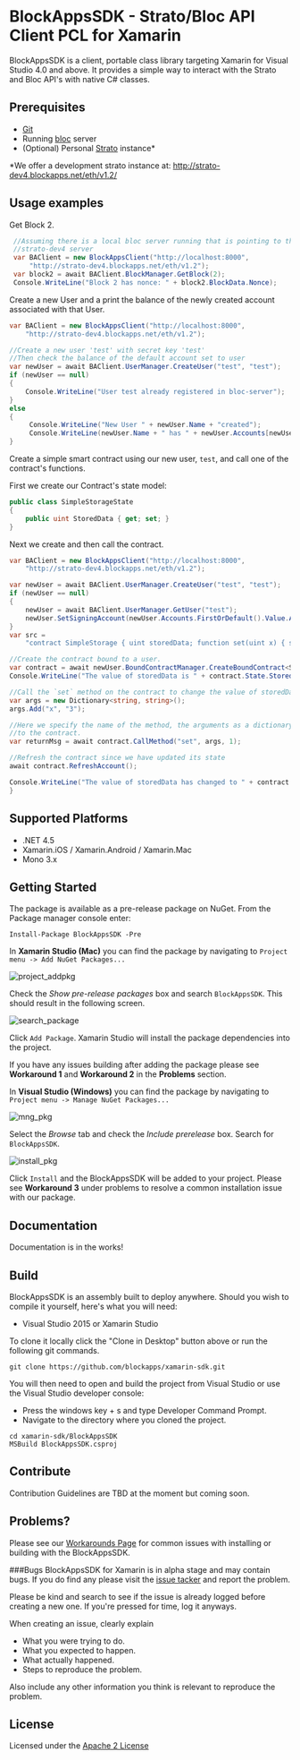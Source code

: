 # BlockAppsSDK - Strato/Bloc API Client PCL for Xamarin


BlockAppsSDK is a client, portable class library targeting Xamarin for Visual Studio 4.0 and above. It provides a simple
way to interact with the Strato and Bloc API's with native C# classes.

## Prerequisites
  * [Git](https://git-scm.com/)
  * Running [bloc](https://github.com/blockapps/bloc) server
  * (Optional) Personal [Strato](https://azure.microsoft.com/en-us/marketplace/partners/consensys/blockapps-strato/) instance*

  \*We offer a development strato instance at: http://strato-dev4.blockapps.net/eth/v1.2/
## Usage examples

Get Block 2.
```c#
 //Assuming there is a local bloc server running that is pointing to the BlockApps
 //strato-dev4 server
 var BAClient = new BlockAppsClient("http://localhost:8000",
     "http://strato-dev4.blockapps.net/eth/v1.2");
 var block2 = await BAClient.BlockManager.GetBlock(2);
 Console.WriteLine("Block 2 has nonce: " + block2.BlockData.Nonce);
```


Create a new User and a print the balance of the newly created account associated with that User.

```c#
var BAClient = new BlockAppsClient("http://localhost:8000",
    "http://strato-dev4.blockapps.net/eth/v1.2");

//Create a new user 'test' with secret key 'test'
//Then check the balance of the default account set to user
var newUser = await BAClient.UserManager.CreateUser("test", "test");
if (newUser == null)
{
    Console.WriteLine("User test already registered in bloc-server");
}
else
{
     Console.WriteLine("New User " + newUser.Name + "created");
     Console.WriteLine(newUser.Name + " has " + newUser.Accounts[newUser.SigningAccount].Balance + " wei in their default account.");
}
```

Create a simple smart contract using our new user, `test`, and call
one of the contract's functions.

First we create our Contract's state model:
```c#
public class SimpleStorageState
{
    public uint StoredData { get; set; }
}
```
Next we create and then call the contract.
```c#
var BAClient = new BlockAppsClient("http://localhost:8000",
    "http://strato-dev4.blockapps.net/eth/v1.2");

var newUser = await BAClient.UserManager.CreateUser("test", "test");
if (newUser == null)
{
    newUser = await BAClient.UserManager.GetUser("test");
    newUser.SetSigningAccount(newUser.Accounts.FirstOrDefault().Value.Address,"test");
}
var src =
    "contract SimpleStorage { uint storedData; function set(uint x) { storedData = x; } function get() returns (uint retVal) { return storedData; } }";

//Create the contract bound to a user.
var contract = await newUser.BoundContractManager.CreateBoundContract<SimpleStorageState>(src, "SimpleStorage");
Console.WriteLine("The value of storedData is " + contract.State.StoredData);

//Call the `set` method on the contract to change the value of storedData.
var args = new Dictionary<string, string>();
args.Add("x", "3");

//Here we specify the name of the method, the arguments as a dictionary and the amount of ether we would like to send
//to the contract.
var returnMsg = await contract.CallMethod("set", args, 1);

//Refresh the contract since we have updated its state
await contract.RefreshAccount();

Console.WriteLine("The value of storedData has changed to " + contract.State.StoredData);
}
```
## Supported Platforms

* .NET 4.5
* Xamarin.iOS / Xamarin.Android / Xamarin.Mac
* Mono 3.x

## Getting Started

The package is available as a pre-release package on NuGet. From the Package
manager console enter:

```
Install-Package BlockAppsSDK -Pre
```

In **Xamarin Studio (Mac)** you can find the package by navigating to `Project menu -> Add
NuGet Packages...`

![project_addpkg](https://github.com/blockapps/xamarin-sdk/blob/master/images/project_addpkg.png?raw=true)

Check the *Show pre-release packages* box and search `BlockAppsSDK`. This should
result in the following screen.

![search_package](https://github.com/blockapps/xamarin-sdk/blob/master/images/add_pkg.png?raw=true)

Click `Add Package`. Xamarin Studio will install the package dependencies into the project.

If you have any issues building after adding the package please see **Workaround 1** and 
**Workaround 2** in the **Problems** section.

In **Visual Studio (Windows)** you can find the package by navigating to `Project menu -> Manage
NuGet Packages...`

![mng_pkg](https://github.com/blockapps/xamarin-sdk/blob/master/images/mng_pkg_win.png?raw=true)

Select the *Browse* tab and check the *Include prerelease* box. Search for `BlockAppsSDK`.

![install_pkg](https://github.com/blockapps/xamarin-sdk/blob/master/images/install_pkg_win.png?raw=true)

Click `Install` and the BlockAppsSDK will be added to your project. Please see **Workaround 3** under problems
to resolve a common installation issue with our package.

## Documentation

Documentation is in the works!

## Build

BlockAppsSDK is an assembly built to deploy anywhere. Should you
wish to compile it yourself, here's what you will need:

* Visual Studio 2015 or Xamarin Studio

To clone it locally click the "Clone in Desktop" button above or run the
following git commands.

```
git clone https://github.com/blockapps/xamarin-sdk.git

```

You will then need to open and build the project from Visual Studio
or use the Visual Studio developer console:

  * Press the windows key + s and type Developer Command Prompt.
  * Navigate to the directory where you cloned the project.
```
cd xamarin-sdk/BlockAppsSDK
MSBuild BlockAppsSDK.csproj
```

## Contribute

Contribution Guidelines are TBD at the moment but coming soon.

## Problems?

Please see our [Workarounds Page](https://github.com/blockapps/xamarin-sdk/blob/master/XamarinInstallIssues.md) for common issues with installing or building with the BlockAppsSDK.


###Bugs
BlockAppsSDK for Xamarin is in alpha stage and may contain bugs. If you do find
any please visit the
[issue tacker](https://github.com/blockapps/xamarin-sdk/issues) and
report the problem.

Please be kind and search to see if the issue is already logged before creating
a new one. If you're pressed for time, log it anyways.

When creating an issue, clearly explain

* What you were trying to do.
* What you expected to happen.
* What actually happened.
* Steps to reproduce the problem.

Also include any other information you think is relevant to reproduce the
problem.

## License



Licensed under the [Apache 2
License](http://www.apache.org/licenses/LICENSE-2.0)
